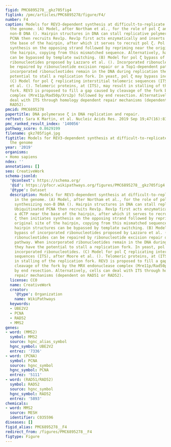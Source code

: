 ```yaml
---
figid: PMC6895278__gkz705fig4
figlink: /pmc/articles/PMC6895278/figure/F4/
number: F4
caption: Models for REV3-dependent synthesis at difficult-to-replicate regions in
  the genome. (A) Model, after Northam et al., for the role of pol ζ and Rev1p synthesizing
  non-B DNA (). Hairpin structures in DNA can stall replicative polymerases. Ubiquitinated
  PCNA then recruits Rev1p. Rev1p first acts enzymatically and inserts a dCTP near
  the base of the hairpin, after which it serves to recruit pol ζ. Pol ζ then initiates
  synthesis on the opposing strand followed by repriming near the original site of
  the hairpin, copying from this mismatched sequence. Alternatively, hairpin structures
  can be bypassed by template switching. (B) Model for pol ζ bypass of incorporated
  ribonucleotides proposed by Lazzaro et al. (). Incorporated ribonucleotides can
  be repaired by ribonucleotide excision repair or a Top1-dependent pathway. When
  incorporated ribonucleotides remain in the DNA during replication they have the
  potential to stall a replication fork. In yeast, pol ζ may bypass incorporated ribonucleotides.
  (C) Model for pol ζ replicating interstitial telomeric sequences (ITS), after Moore
  et al. (). Telomeric proteins, at (ITS), may result in stalling of the replication
  fork. REV3 is proposed to fill a gap caused by cleavage of the fork by the MRX endonuclease
  complex (Mre11p/Rad50p/Xrs2p) followed by end resection. Alternatively, cells can
  deal with ITS through homology dependent repair mechanisms (dependent on RAD51 or
  RAD52).
pmcid: PMC6895278
papertitle: DNA polymerase ζ in DNA replication and repair.
reftext: Sara K Martin, et al. Nucleic Acids Res. 2019 Sep 19;47(16):8348-8361.
pmc_ranked_result_index: '140056'
pathway_score: 0.8629199
filename: gkz705fig4.jpg
figtitle: Models for REV3-dependent synthesis at difficult-to-replicate regions in
  the genome
year: '2019'
organisms:
- Homo sapiens
ndex: ''
annotations: []
seo: CreativeWork
schema-jsonld:
  '@context': https://schema.org/
  '@id': https://pfocr.wikipathways.org/figures/PMC6895278__gkz705fig4.html
  '@type': Dataset
  description: Models for REV3-dependent synthesis at difficult-to-replicate regions
    in the genome. (A) Model, after Northam et al., for the role of pol ζ and Rev1p
    synthesizing non-B DNA (). Hairpin structures in DNA can stall replicative polymerases.
    Ubiquitinated PCNA then recruits Rev1p. Rev1p first acts enzymatically and inserts
    a dCTP near the base of the hairpin, after which it serves to recruit pol ζ. Pol
    ζ then initiates synthesis on the opposing strand followed by repriming near the
    original site of the hairpin, copying from this mismatched sequence. Alternatively,
    hairpin structures can be bypassed by template switching. (B) Model for pol ζ
    bypass of incorporated ribonucleotides proposed by Lazzaro et al. (). Incorporated
    ribonucleotides can be repaired by ribonucleotide excision repair or a Top1-dependent
    pathway. When incorporated ribonucleotides remain in the DNA during replication
    they have the potential to stall a replication fork. In yeast, pol ζ may bypass
    incorporated ribonucleotides. (C) Model for pol ζ replicating interstitial telomeric
    sequences (ITS), after Moore et al. (). Telomeric proteins, at (ITS), may result
    in stalling of the replication fork. REV3 is proposed to fill a gap caused by
    cleavage of the fork by the MRX endonuclease complex (Mre11p/Rad50p/Xrs2p) followed
    by end resection. Alternatively, cells can deal with ITS through homology dependent
    repair mechanisms (dependent on RAD51 or RAD52).
  license: CC0
  name: CreativeWork
  creator:
    '@type': Organization
    name: WikiPathways
  keywords:
  - UBE2V2
  - PCNA
  - RAD52
  - MMS2
genes:
- word: (MMS2)
  symbol: MMS2
  source: hgnc_alias_symbol
  hgnc_symbol: UBE2V2
  entrez: '7336'
- word: (PCNA)
  symbol: PCNA
  source: hgnc_symbol
  hgnc_symbol: PCNA
  entrez: '5111'
- word: (RAD51/RAD52)
  symbol: RAD52
  source: hgnc_symbol
  hgnc_symbol: RAD52
  entrez: '5893'
chemicals:
- word: MMS2
  source: MESH
  identifier: C035596
diseases: []
figid_alias: PMC6895278__F4
redirect_from: /figures/PMC6895278__F4
figtype: Figure
---
```

